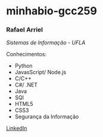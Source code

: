 # minhabio-gcc259
### **Rafael Arriel**
*Sistemas de Informação - UFLA*

Conhecimentos:

* Python
* JavasScript/ Node.js
* C/C++
* C#/ .NET
* Java
* SQl
* HTML5
* CSS3
* Segurança da Informação

[LinkedIn](https://www.linkedin.com/in/rafael-arriel-00659b244/)
